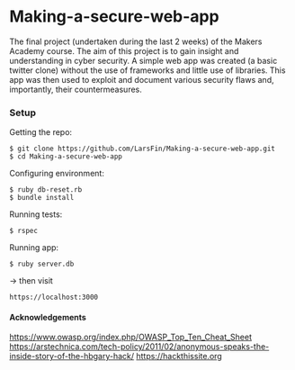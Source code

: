 # Making-a-secure-web-app
The final project (undertaken during the last 2 weeks) of the Makers Academy course.
The aim of this project is to gain insight and understanding in cyber security.
A simple web app was created (a basic twitter clone) without the use of frameworks and little use of libraries. This app was then used to exploit and document various security flaws and, importantly, their countermeasures.

### Setup
Getting the repo:
```
$ git clone https://github.com/LarsFin/Making-a-secure-web-app.git
$ cd Making-a-secure-web-app
```

Configuring environment:
```
$ ruby db-reset.rb
$ bundle install
```

Running tests:
```
$ rspec
```

Running app:
```
$ ruby server.db
```
-> then visit
```
https://localhost:3000
```

#### Acknowledgements
https://www.owasp.org/index.php/OWASP_Top_Ten_Cheat_Sheet
https://arstechnica.com/tech-policy/2011/02/anonymous-speaks-the-inside-story-of-the-hbgary-hack/
https://hackthissite.org
